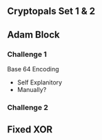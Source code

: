 ## Cryptopals Set 1 & 2
Adam Block
---
### Challenge 1
Base 64 Encoding
- Self Explanitory
- Manually?

### Challenge 2
Fixed XOR
- 